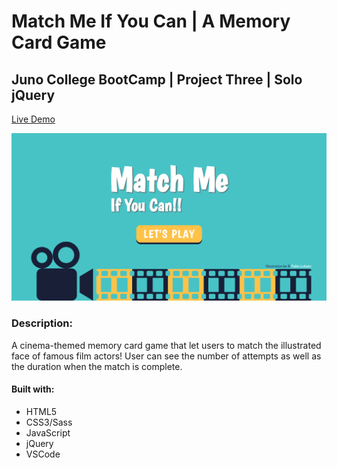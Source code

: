 # Match Me If You Can | A Memory Card Game 

## Juno College BootCamp | Project Three | Solo jQuery 

[Live Demo](https://mantonionip.github.io/match-me-game/)

![](assets/screenShot.png)

### Description:
A cinema-themed memory card game that let users to match the illustrated face of famous film actors! User can see the number of attempts as well as the duration when the match is complete.

#### Built with:

* HTML5
* CSS3/Sass
* JavaScript
* jQuery
* VSCode
